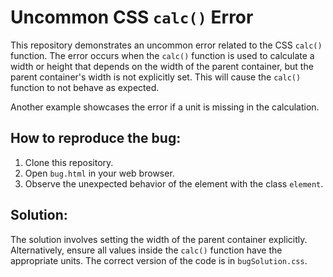 # Uncommon CSS `calc()` Error

This repository demonstrates an uncommon error related to the CSS `calc()` function.  The error occurs when the `calc()` function is used to calculate a width or height that depends on the width of the parent container, but the parent container's width is not explicitly set. This will cause the `calc()` function to not behave as expected.

Another example showcases the error if a unit is missing in the calculation.

## How to reproduce the bug:
1. Clone this repository.
2. Open `bug.html` in your web browser.
3. Observe the unexpected behavior of the element with the class `element`.

## Solution:
The solution involves setting the width of the parent container explicitly.  Alternatively, ensure all values inside the `calc()` function have the appropriate units. The correct version of the code is in `bugSolution.css`.